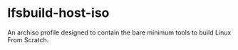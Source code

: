 # lfsbuild-host-iso
An archiso profile designed to contain the bare minimum tools to build Linux From Scratch.
